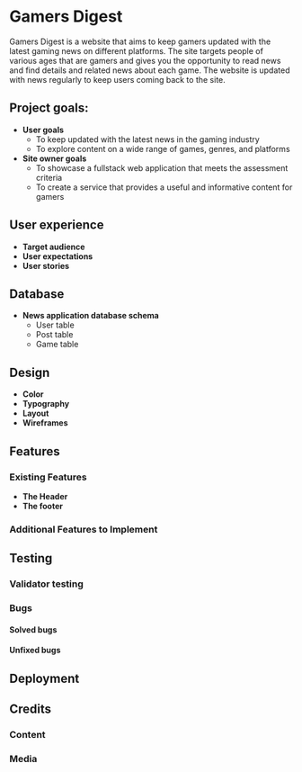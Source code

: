 # Gamers Digest

Gamers Digest is a website that aims to keep gamers updated with the latest gaming news on different platforms. The site targets people of various ages that are gamers and gives you the opportunity to read news and find details and related news about each game. The website is updated with news regularly to keep users coming back to the site.


## Project goals:
- __User goals__
  - To keep updated with the latest news in the gaming industry
  - To explore content on a wide range of games, genres, and platforms
- __Site owner goals__
  - To showcase a fullstack web application that meets the assessment criteria
  - To create a service that provides a useful and informative content for gamers
  
## User experience
- __Target audience__
- __User expectations__
- __User stories__

## Database
- __News application database schema__
  - User table
  - Post table
  - Game table
  
## Design
- __Color__
- __Typography__
- __Layout__
- __Wireframes__

## Features

### Existing Features
- __The Header__  
- __The footer__

### Additional Features to Implement

## Testing
### Validator testing
### Bugs
#### Solved bugs
#### Unfixed bugs

## Deployment

## Credits
### Content
### Media
